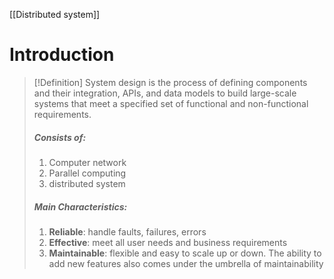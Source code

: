[[Distributed system]]
# Introduction

>[!Definition]
>System design is the process of defining components and their integration, APIs, and data models to build large-scale systems that meet a specified set of functional and non-functional requirements.
>
>##### Consists of:
>1. Computer network
>2. Parallel computing
>3. distributed system
>
>##### Main Characteristics:
>1. **Reliable**: handle faults, failures, errors
>2. **Effective**: meet all user needs and business requirements
>3. **Maintainable**: flexible and easy to scale up or down. The ability to add new features also comes under the umbrella of maintainability







